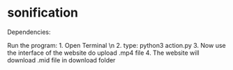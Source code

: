 # sonification
Dependencies:






Run the program:
    1. Open Terminal \n
    2. type: python3 action.py
    3. Now use the interface of the website do upload .mp4 file
    4. The website will download .mid file in download folder  
